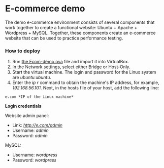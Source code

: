 # E-commerce demo

The demo e-commerce environment consists of several components that work together to create a functional website: Ubuntu + Apache + Wordpress + MySQL. Together, these components create an e-commerce website that can be used to  practice performance testing.

### How to deploy

1. Run [the Ecom-demo.ova](https://drive.google.com/file/d/100PKESRCfzKOjt9L_AIaOMJUYPC3Cchc/view?usp=sharing) file and import it into VirtualBox.
2. In the Network settings, select either Bridge or Host-Only.
3. Start the virtual machine. The login and password for the Linux system are *ubuntu:ubuntu*.
4. Enter the *ip r* command to obtain the machine's IP address, for example, *192.168.56.101*.
Next, in the hosts file of your host, add the following line:
```
e.com *IP of the Linux machine*
```
**Login credentials**

Website admin panel:
* Link: *http://e.com/admin*
* Username: *admin*
* Password: *admin*

MySQL:
* Username: *wordpress*
* Password: *wordpress*
